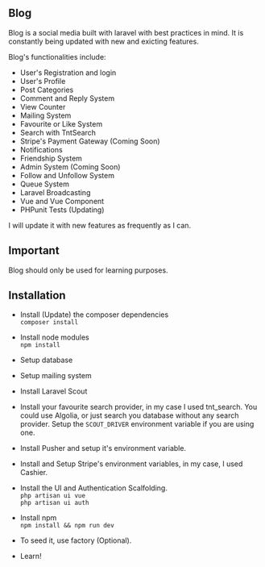  
## Blog

Blog is a social media built with laravel with best practices in mind. It is constantly being updated with new and exicting features.

Blog's functionalities include:

- User's Registration and login
- User's Profile
- Post Categories
- Comment and Reply System
- View Counter
- Mailing System
- Favourite or Like System
- Search with TntSearch
- Stripe's Payment Gateway (Coming Soon)
- Notifications
- Friendship System
- Admin System (Coming Soon)
- Follow and Unfollow System 
- Queue System
- Laravel Broadcasting
- Vue and Vue Component
- PHPunit Tests (Updating)

I will update it with new features as frequently as I can.

## Important

Blog should only be used for learning purposes.

## Installation

- Install (Update) the composer dependencies\
	`composer install`

- Install node modules\
	`npm install`

- Setup database

- Setup mailing system

- Install Laravel Scout

- Install your favourite search provider, in my case I used tnt_search. You could use Algolia, or just search you database without any search provider. Setup the `SCOUT_DRIVER` environment variable if you are using one.

- Install Pusher and setup it's environment variable.

- Install and Setup Stripe's environment variables, in my case, I used Cashier.

- Install the UI and Authentication Scalfolding.\
	`php artisan ui vue`\
	`php artisan ui auth`

- Install npm\
	`npm install && npm run dev`

- To seed it, use factory (Optional).

- Learn! 


